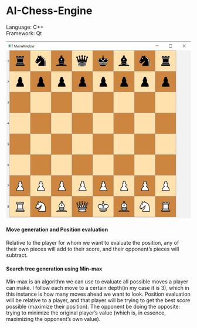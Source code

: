 # AI-Chess-Engine

Language: C++\
Framework: Qt

![alt-text](https://github.com/RahulRavishankar/AI-Chess-Engine/blob/master/recording.gif)

#### Move generation and Position evaluation
Relative to the player for whom we want to evaluate the position, any of their own pieces will add to their score, and their opponent’s pieces will subtract.

#### Search tree generation using Min-max
Min-max is an algorithm we can use to evaluate all possible moves a player can make. I follow each move to a certain depth(in my case it is 3), which in this instance is how many moves ahead we want to look. Position evaluation will be relative to a player, and that player will be trying to get the best score possible (maximize their position). The opponent be doing the opposite: trying to minimize the original player’s value (which is, in essence, maximizing the opponent’s own value).

